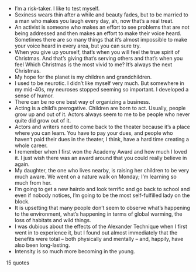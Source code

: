  - I’m a risk-taker. I like to test myself.
 - Sexiness wears thin after a while and beauty fades, but to be married to a man who makes you laugh every day, ah, now that’s a real treat.
 - An activist is someone who makes an effort to see problems that are not being addressed and then makes an effort to make their voice heard. Sometimes there are so many things that it’s almost impossible to make your voice heard in every area, but you can sure try.
 - When you give up yourself, that’s when you will feel the true spirit of Christmas. And that’s giving that’s serving others and that’s when you feel Which Christmas is the most vivid to me? It’s always the next Christmas.
 - My hope for the planet is my children and grandchildren.
 - I used to be neurotic. I didn’t like myself very much. But somewhere in my mid-40s, my neuroses stopped seeming so important. I developed a sense of humor.
 - There can be no one best way of organizing a business.
 - Acting is a child’s prerogative. Children are born to act. Usually, people grow up and out of it. Actors always seem to me to be people who never quite did grow out of it.
 - Actors and writers need to come back to the theater because it’s a place where you can learn. You have to pay your dues, and people who haven’t paid their dues in the theater, I think, have a hard time creating a whole career.
 - I remember when I first won the Academy Award and how much I loved it. I just wish there was an award around that you could really believe in again.
 - My daughter, the one who lives nearby, is raising her children to be very much aware. We went on a nature walk on Monday; I’m learning so much from her.
 - I’m going to get a new hairdo and look terrific and go back to school and even if nobody notices, I’m going to be the most self-fulfilled lady on the block.
 - It is upsetting that many people don’t seem to observe what’s happening to the environment, what’s happening in terms of global warming, the loss of habitats and wild things.
 - I was dubious about the effects of the Alexander Technique when I first went in to experience it, but I found out almost immediately that the benefits were total – both physically and mentally – and, happily, have also been long-lasting.
 - Intensity is so much more becoming in the young.

15 quotes